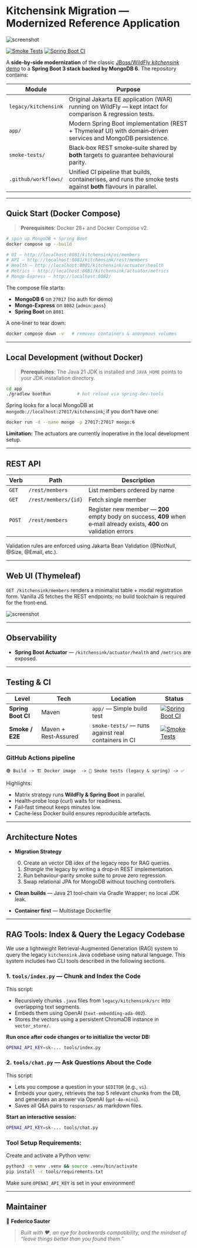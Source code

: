 # Kitchensink Migration — Modernized Reference Application

![screenshot](docs/project-logo.png)

[![Smoke Tests](https://github.com/federico-sauter/kitchensink-migration/actions/workflows/smoke-tests-matrix.yml/badge.svg)](https://github.com/federico-sauter/kitchensink-migration/actions/workflows/smoke-tests-matrix.yml)
[![Spring Boot CI](https://github.com/federico-sauter/kitchensink-migration/actions/workflows/spring-app.yml/badge.svg)](https://github.com/federico-sauter/kitchensink-migration/actions/workflows/spring-app.yml)

A **side‑by‑side modernization** of the classic [JBoss/WildFly *kitchensink* demo](https://github.com/jboss-developer/jboss-eap-quickstarts/tree/8.0.x/kitchensink) to a **Spring Boot 3 stack backed by MongoDB 6**.  The repository contains:

| Module               | Purpose                                                                                                         |
| -------------------- | --------------------------------------------------------------------------------------------------------------- |
| `legacy/kitchensink` | Original Jakarta EE application (WAR) running on WildFly — kept intact for comparison & regression tests.       |
| `app/`               | Modern Spring Boot implementation (REST + Thymeleaf UI) with domain‑driven services and MongoDB persistence.    |
| `smoke‑tests/`       | Black‑box REST smoke‑suite shared by **both** targets to guarantee behavioural parity.                          |
| `.github/workflows/` | Unified CI pipeline that builds, containerises, and runs the smoke tests against **both** flavours in parallel. |

---

## Quick Start (Docker Compose)

> **Prerequisites**: Docker 28+ and Docker Compose v2.

```bash
# spin up MongoDB + Spring Boot
docker compose up --build

# UI — http://localhost:8081/kitchensink/ui/members
# API — http://localhost:8081/kitchensink/rest/members
# Health — http://localhost:8081/kitchensink/actuator/health
# Metrics — http://localhost:8081/kitchensink/actuator/metrics
# Mongo-Express — http://localhost:8082/
```

The compose file starts:

* **MongoDB 6** on `27017` (no auth for demo)
* **Mongo-Express** on `8082` (`admin:pass`)
* **Spring Boot** on `8081`

A one‑liner to tear down:

```bash
docker compose down -v   # removes containers & anonymous volumes
```

---

## Local Development (without Docker)

> **Prerequisites**: The Java 21 JDK is installed and `JAVA_HOME` points to your JDK installation directory.

```bash
cd app
./gradlew bootRun          # hot reload via spring‑dev‑tools
```

Spring looks for a local MongoDB at `mongodb://localhost:27017/kitchensink`; if you don’t have one:

```bash
docker run -d --name mongo -p 27017:27017 mongo:6
```

**Limitation:** The actuators are currently inoperative in the local development setup.

---

## REST API

| Verb   | Path                 | Description                                                                                                           |
| ------ | -------------------- | --------------------------------------------------------------------------------------------------------------------- |
| `GET`  | `/rest/members`      | List members ordered by name                                                                                          |
| `GET`  | `/rest/members/{id}` | Fetch single member                                                                                                   |
| `POST` | `/rest/members`      | Register new member — **200** empty body on success, **409** when e‑mail already exists, **400** on validation errors |

Validation rules are enforced using Jakarta Bean Validation (@NotNull, @Size, @Email, etc.).

---

## Web UI (Thymeleaf)

`GET /kitchensink/members` renders a minimalist table + modal registration form.  Vanilla JS fetches the REST endpoints; no build toolchain is required for the front‑end.

![screenshot](docs/screens/member-ui.png)

---

## Observability

* **Spring Boot Actuator** — `/kitchensink/actuator/health` and `/metrics` are exposed.

---

## Testing & CI

| Level           | Tech                           | Location                                              | Status |
| --------------- | ------------------------------ | ----------------------------------------------------- | -------| 
| **Spring Boot CI** | Maven | `app/` — Simple build test | [![Spring Boot CI](https://github.com/federico-sauter/kitchensink-migration/actions/workflows/spring-app.yml/badge.svg)](https://github.com/federico-sauter/kitchensink-migration/actions/workflows/spring-app.yml) |
| **Smoke / E2E** | Maven + Rest‑Assured           | `smoke-tests/` — runs against real containers in CI   | [![Smoke Tests](https://github.com/federico-sauter/kitchensink-migration/actions/workflows/smoke-tests-matrix.yml/badge.svg)](https://github.com/federico-sauter/kitchensink-migration/actions/workflows/smoke-tests-matrix.yml) |


### GitHub Actions pipeline

```
🟢 Build -> 🏗️ Docker image  -> 🔬 Smoke tests (legacy & spring) -> ✅
```

Highlights:

* Matrix strategy runs **WildFly & Spring Boot** in parallel.
* Health‑probe loop (curl) waits for readiness.
* Fail‑fast timeout keeps minutes low.
* Cache‑less Docker build ensures reproducible artefacts.

---

## Architecture Notes

* **Migration Strategy**

  0. Create an vector DB idex of the legacy repo for RAG queries.
  1. *Strangle* the legacy by writing a drop‑in REST implementation.
  2. Run behaviour‑parity smoke suite to prove zero regression.
  3. Swap relational JPA for MongoDB without touching controllers.

* **Clean builds** — Java 21 tool‑chain via Gradle Wrapper; no local JDK leak.

* **Container first** — Multistage Dockerfile

---

## RAG Tools: Index & Query the Legacy Codebase

We use a lightweight Retrieval-Augmented Generation (RAG) system to query the legacy `kitchensink` Java codebase using natural language. This system includes two CLI tools described in the following sections.


### 1. `tools/index.py` — Chunk and Index the Code

This script:

* Recursively chunks `.java` files from `legacy/kitchensink/src` into overlapping text segments.
* Embeds them using OpenAI (`text-embedding-ada-002`).
* Stores the vectors using a persistent ChromaDB instance in `vector_store/`.

**Run once after code changes or to initialize the vector DB:**

```bash
OPENAI_API_KEY=sk-... tools/index.py
```

### 2. `tools/chat.py` — Ask Questions About the Code

This script:

* Lets you compose a question in your `$EDITOR` (e.g., `vi`).
* Embeds your query, retrieves the top 5 relevant chunks from the DB, and generates an answer via OpenAI (`gpt-4o-mini`).
* Saves all Q\&A pairs to `responses/` as markdown files.

**Start an interactive session:**

```bash
OPENAI_API_KEY=sk-... tools/chat.py
```

### Tool Setup Requirements:

Create and activate a Python venv:

```bash
python3 -m venv .venv && source .venv/bin/activate
pip install -r tools/requirements.txt
```

Make sure `OPENAI_API_KEY` is set in your environment!

---

## Maintainer

👤 **Federico Sauter**

> *Built with ❤️, an eye for backwards compatibility, and the mindset of “leave things better than you found them.”*
